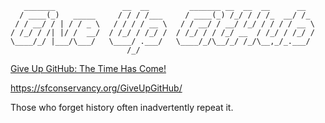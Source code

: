 ```
   _______               __  __         _______ __  __  __      __
  / ____(_)   _____     / / / /___     / ____(_) /_/ / / /_  __/ /_
 / / __/ / | / / _ \   / / / / __ \   / / __/ / __/ /_/ / / / / __ \
/ /_/ / /| |/ /  __/  / /_/ / /_/ /  / /_/ / / /_/ __  / /_/ / /_/ /
\____/_/ |___/\___/   \____/ .___/   \____/_/\__/_/ /_/\__,_/_.___/
                          /_/
```

[Give Up GitHub: The Time Has Come!](https://sfconservancy.org/blog/2022/jun/30/give-up-github-launch/)

https://sfconservancy.org/GiveUpGitHub/

Those who forget history often inadvertently repeat it.

